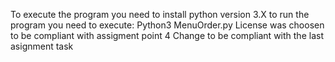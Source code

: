 To execute the program you need to install python version 3.X
to run the program you need to execute:
Python3 MenuOrder.py
License was choosen to be compliant with assigment point 4
Change to be compliant with the last asignment task